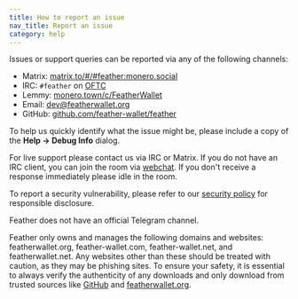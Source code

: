 ```yaml
---
title: How to report an issue
nav_title: Report an issue
category: help
---
```


Issues or support queries can be reported via any of the following channels:

- Matrix: [matrix.to/#/#feather:monero.social](https://matrix.to/#/#feather:monero.social)
- IRC: `#feather` on [OFTC](https://www.oftc.net/)
- Lemmy: [monero.town/c/FeatherWallet](https://monero.town/c/FeatherWallet)
- Email: [dev@featherwallet.org](mailto:dev@featherwallet.org)
- GitHub: [github.com/feather-wallet/feather](https://github.com/feather-wallet/feather)

To help us quickly identify what the issue might be, please include a copy of the **Help → Debug Info** dialog.

For live support please contact us via IRC or Matrix. If you do not have an IRC client, you can join the room via [webchat](https://webchat.oftc.net/?randomnick=1&channels=feather). If you don't receive a response immediately please idle in the room.

To report a security vulnerability, please refer to our [security policy](https://github.com/feather-wallet/feather/blob/master/SECURITY.md) for responsible disclosure.

Feather does not have an official Telegram channel.

Feather only owns and manages the following domains and websites: featherwallet.org, feather-wallet.com, feather-wallet.net, and featherwallet.net. Any websites other than these should be treated with caution, as they may be phishing sites. To ensure your safety, it is essential to always verify the authenticity of any downloads and only download from trusted sources like [GitHub](https://github.com/feather-wallet/feather/releases) and [featherwallet.org](https://featherwallet.org/).
